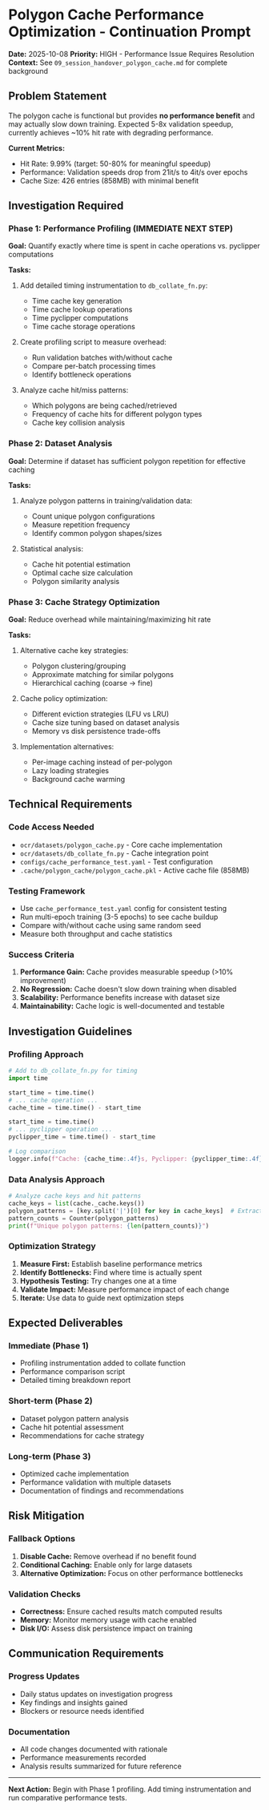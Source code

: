 # Polygon Cache Performance Optimization - Continuation Prompt

**Date:** 2025-10-08
**Priority:** HIGH - Performance Issue Requires Resolution
**Context:** See `09_session_handover_polygon_cache.md` for complete background

## Problem Statement

The polygon cache is functional but provides **no performance benefit** and may actually slow down training. Expected 5-8x validation speedup, currently achieves ~10% hit rate with degrading performance.

**Current Metrics:**
- Hit Rate: 9.99% (target: 50-80% for meaningful speedup)
- Performance: Validation speeds drop from 21it/s to 4it/s over epochs
- Cache Size: 426 entries (858MB) with minimal benefit

## Investigation Required

### Phase 1: Performance Profiling (IMMEDIATE NEXT STEP)
**Goal:** Quantify exactly where time is spent in cache operations vs. pyclipper computations

**Tasks:**
1. Add detailed timing instrumentation to `db_collate_fn.py`:
   - Time cache key generation
   - Time cache lookup operations
   - Time pyclipper computations
   - Time cache storage operations

2. Create profiling script to measure overhead:
   - Run validation batches with/without cache
   - Compare per-batch processing times
   - Identify bottleneck operations

3. Analyze cache hit/miss patterns:
   - Which polygons are being cached/retrieved
   - Frequency of cache hits for different polygon types
   - Cache key collision analysis

### Phase 2: Dataset Analysis
**Goal:** Determine if dataset has sufficient polygon repetition for effective caching

**Tasks:**
1. Analyze polygon patterns in training/validation data:
   - Count unique polygon configurations
   - Measure repetition frequency
   - Identify common polygon shapes/sizes

2. Statistical analysis:
   - Cache hit potential estimation
   - Optimal cache size calculation
   - Polygon similarity analysis

### Phase 3: Cache Strategy Optimization
**Goal:** Reduce overhead while maintaining/maximizing hit rate

**Tasks:**
1. Alternative cache key strategies:
   - Polygon clustering/grouping
   - Approximate matching for similar polygons
   - Hierarchical caching (coarse → fine)

2. Cache policy optimization:
   - Different eviction strategies (LFU vs LRU)
   - Cache size tuning based on dataset analysis
   - Memory vs disk persistence trade-offs

3. Implementation alternatives:
   - Per-image caching instead of per-polygon
   - Lazy loading strategies
   - Background cache warming

## Technical Requirements

### Code Access Needed
- `ocr/datasets/polygon_cache.py` - Core cache implementation
- `ocr/datasets/db_collate_fn.py` - Cache integration point
- `configs/cache_performance_test.yaml` - Test configuration
- `.cache/polygon_cache/polygon_cache.pkl` - Active cache file (858MB)

### Testing Framework
- Use `cache_performance_test.yaml` config for consistent testing
- Run multi-epoch training (3-5 epochs) to see cache buildup
- Compare with/without cache using same random seed
- Measure both throughput and cache statistics

### Success Criteria
1. **Performance Gain:** Cache provides measurable speedup (>10% improvement)
2. **No Regression:** Cache doesn't slow down training when disabled
3. **Scalability:** Performance benefits increase with dataset size
4. **Maintainability:** Cache logic is well-documented and testable

## Investigation Guidelines

### Profiling Approach
```python
# Add to db_collate_fn.py for timing
import time

start_time = time.time()
# ... cache operation ...
cache_time = time.time() - start_time

start_time = time.time()
# ... pyclipper operation ...
pyclipper_time = time.time() - start_time

# Log comparison
logger.info(f"Cache: {cache_time:.4f}s, Pyclipper: {pyclipper_time:.4f}s")
```

### Data Analysis Approach
```python
# Analyze cache keys and hit patterns
cache_keys = list(cache._cache.keys())
polygon_patterns = [key.split('|')[0] for key in cache_keys]  # Extract polygon hash
pattern_counts = Counter(polygon_patterns)
print(f"Unique polygon patterns: {len(pattern_counts)}")
```

### Optimization Strategy
1. **Measure First:** Establish baseline performance metrics
2. **Identify Bottlenecks:** Find where time is actually spent
3. **Hypothesis Testing:** Try changes one at a time
4. **Validate Impact:** Measure performance impact of each change
5. **Iterate:** Use data to guide next optimization steps

## Expected Deliverables

### Immediate (Phase 1)
- Profiling instrumentation added to collate function
- Performance comparison script
- Detailed timing breakdown report

### Short-term (Phase 2)
- Dataset polygon pattern analysis
- Cache hit potential assessment
- Recommendations for cache strategy

### Long-term (Phase 3)
- Optimized cache implementation
- Performance validation with multiple datasets
- Documentation of findings and recommendations

## Risk Mitigation

### Fallback Options
1. **Disable Cache:** Remove overhead if no benefit found
2. **Conditional Caching:** Enable only for large datasets
3. **Alternative Optimization:** Focus on other performance bottlenecks

### Validation Checks
- **Correctness:** Ensure cached results match computed results
- **Memory:** Monitor memory usage with cache enabled
- **Disk I/O:** Assess disk persistence impact on training

## Communication Requirements

### Progress Updates
- Daily status updates on investigation progress
- Key findings and insights gained
- Blockers or resource needs identified

### Documentation
- All code changes documented with rationale
- Performance measurements recorded
- Analysis results summarized for future reference

---

**Next Action:** Begin with Phase 1 profiling. Add timing instrumentation and run comparative performance tests.

